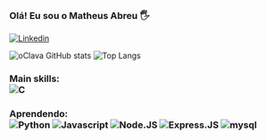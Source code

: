 ### Olá! Eu sou o Matheus Abreu 🖐
[![Linkedin](	https://img.shields.io/badge/LinkedIn-0077B5?style=for-the-badge&logo=linkedin&logoColor=white)](https://www.linkedin.com/in/matheus-abreu-oclava/)

![oClava GitHub stats](https://github-readme-stats.vercel.app/api?username=oclava&show_icons=true&theme=dark)
![Top Langs](https://github-readme-stats.vercel.app/api/top-langs/?username=oclava&layout=compact&theme=dark)

<div style="display: inline_block">
    <h3>Main skills:<br/>
    <img aling="center" alt="C"src="https://img.shields.io/badge/C-00599C?style=for-the-badge&logo=c&logoColor=white"/>
    <h3>Aprendendo:<br/>
    <img aling="center" alt="Python"src="https://img.shields.io/badge/Python-3776AB?style=for-the-badge&logo=python&logoColor=white"/>
    <img aling="center" alt="Javascript"src="https://img.shields.io/badge/JavaScript-323330?style=for-the-badge&logo=javascript&logoColor=F7DF1E"/>
    <img aling="center" alt="Node.JS"src="https://img.shields.io/badge/Node.js-43853D?style=for-the-badge&logo=node.js&logoColor=white"/>
    <img aling="center" alt="Express.JS"src="https://img.shields.io/badge/Express.js-404D59?style=for-the-badge"/>
    <img aling="center" alt="mysql"src="https://img.shields.io/badge/MySQL-005C84?style=for-the-badge&logo=mysql&logoColor=white"/>
</div>

